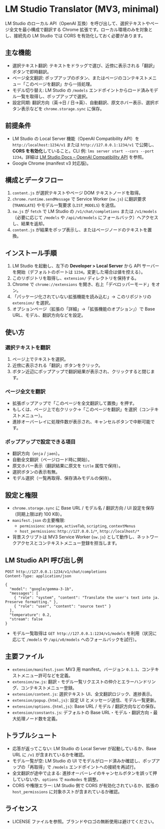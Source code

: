 # LM Studio Translator (MV3, minimal)

LM Studio のローカル API（OpenAI 互換）を呼び出して、選択テキストやページ全文を最小構成で翻訳する Chrome 拡張です。ローカル環境のみを対象とし、接続先の LM Studio では CORS を有効化しておく必要があります。

## 主な機能
- 選択テキスト翻訳: テキストをドラッグで選び、近傍に表示される「翻訳」ボタンで即時翻訳。
- ページ全文翻訳: ポップアップのボタン、またはページのコンテキストメニュー「このページを翻訳」から一括処理。
- モデル切り替え: LM Studio の `/models` エンドポイントからロード済みモデル一覧を取得し、ポップアップで選択。
- 設定同期: 翻訳方向（英→日 / 日→英）、自動翻訳、原文ホバー表示、選択ボタン表示などを `chrome.storage.sync` に保存。

## 前提条件
- LM Studio の Local Server 機能（OpenAI Compatibility API）を `http://localhost:1234/v1` または `http://127.0.0.1:1234/v1` で公開し、**CORS を有効化**していること。CLI 例: `lms server start --cors --port 1234`。詳細は [LM Studio Docs – OpenAI Compatibility API](https://lmstudio.ai/docs/local-server/openai-compatibility-api) を参照。
- Google Chrome (manifest v3 対応版)。

## 構成とデータフロー
1. `content.js` が選択テキストやページ DOM テキストノードを取得。
2. `chrome.runtime.sendMessage` で Service Worker (`sw.js`) に翻訳要求 (`TRANSLATE`) やモデル一覧要求 (`LIST_MODELS`) を送信。
3. `sw.js` が `fetch` で LM Studio の `/v1/chat/completions` または `/v1/models`（必要に応じて `/models` や `/api/v0/models` にフォールバック）へアクセスし、結果を返却。
4. `content.js` が結果をポップ表示し、またはページノードのテキストを置換。

## インストール手順
1. LM Studio を起動し、左下の **Developer > Local Server** から API サーバーを開始（デフォルトのポートは `1234`。変更した場合は値を控える）。
2. このリポジトリを取得し、`extension/` ディレクトリを保持する。
3. Chrome で `chrome://extensions` を開き、右上「デベロッパーモード」をオン。
4. 「パッケージ化されていない拡張機能を読み込む」→ このリポジトリの `extension/` を選択。
5. オプションページ（拡張の「詳細」→「拡張機能のオプション」）で Base URL、モデル、翻訳方向などを設定。

## 使い方
### 選択テキストを翻訳
1. ページ上でテキストを選択。
2. 近傍に表示される「翻訳」ボタンをクリック。
3. ボタン近辺にポップアップで翻訳結果が表示され、クリックすると閉じます。

### ページ全文を翻訳
- 拡張ポップアップで「このページを全文翻訳して置換」を押す。
- もしくは、ページ上で右クリック→「このページを翻訳」を選択（コンテキストメニュー）。
- 進捗オーバーレイに処理件数が表示され、キャンセルボタンで中断可能です。

### ポップアップで設定できる項目
- 翻訳方向（`enja` / `jaen`）。
- 自動全文翻訳（ページロード時に開始）。
- 原文ホバー表示（翻訳結果に原文を `title` 属性で保持）。
- 選択ボタンの表示有無。
- モデル選択（一覧再取得、保存済みモデルの保持）。

## 設定と権限
- `chrome.storage.sync` に Base URL / モデル名 / 翻訳方向 / UI 設定を保存（同期上限は約 100 KB）。
- `manifest.json` の主要権限:
  - `permissions`: `storage`, `activeTab`, `scripting`, `contextMenus`
  - `host_permissions`: `http://127.0.0.1/*`, `http://localhost/*`
- 背景スクリプトは MV3 Service Worker (`sw.js`) として動作し、ネットワークアクセスとコンテキストメニュー登録を担当します。

## LM Studio API 呼び出し例
```http
POST http://127.0.0.1:1234/v1/chat/completions
Content-Type: application/json

{
  "model": "google/gemma-3-1b",
  "messages": [
    { "role": "system", "content": "Translate the user's text into ja. Preserve formatting." },
    { "role": "user", "content": "source text" }
  ],
  "temperature": 0.2,
  "stream": false
}
```
- モデル一覧取得は `GET http://127.0.0.1:1234/v1/models` を利用（状況に応じて `/models` や `/api/v0/models` へのフォールバックを試行）。

## 主要ファイル
- `extension/manifest.json`: MV3 用 manifest。バージョン `0.1.1`、コンテキストメニュー許可などを定義。
- `extension/sw.js`: 翻訳・モデル一覧リクエストの仲介とエラーハンドリング、コンテキストメニュー登録。
- `extension/content.js`: 選択テキスト UI、全文翻訳ロジック、進捗表示。
- `extension/popup.{html,js}`: 設定 UI とメッセージ送信、モデル一覧更新。
- `extension/options.{html,js}`: Base URL / モデル / 翻訳方向などの保存。
- `extension/constants.js`: デフォルトの Base URL・モデル・翻訳方向・最大処理ノード数を定義。

## トラブルシュート
- 応答が返ってこない: LM Studio の Local Server が起動しているか、Base URL に `/v1` が含まれているかを確認。
- モデル一覧が空: LM Studio の UI でモデルがロード済みか確認し、ポップアップの「再取得」で `/models` エンドポイントへの接続を再試行。
- 全文翻訳が途中で止まる: 進捗オーバーレイのキャンセルボタンを誤って押していないか、`options` で `maxNodes` を調整。
- CORS や権限エラー: LM Studio 側で CORS が有効化されているか、拡張の `host_permissions` に対象ホストが含まれているか確認。

## ライセンス
- LICENSE ファイルを参照。ブランドやロゴの無断使用は避けてください。
